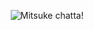 <p align="center">
  <img src="https://media.giphy.com/media/DBfYJqH5AokgM/giphy.gif" alt="Mitsuke chatta!"/>
</p>
